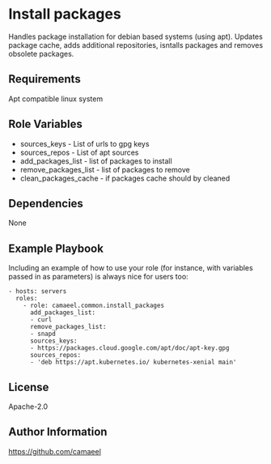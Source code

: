 Install packages
=========

Handles package installation for debian based systems (using apt). Updates package cache, adds additional repositories, isntalls packages and removes obsolete packages.

Requirements
------------

Apt compatible linux system

Role Variables
--------------

- sources_keys - List of urls to gpg keys
- sources_repos - List of apt sources 
- add_packages_list - list of packages to install
- remove_packages_list - list of packages to remove
- clean_packages_cache - if packages cache should by cleaned

Dependencies
------------

None

Example Playbook
----------------

Including an example of how to use your role (for instance, with variables passed in as parameters) is always nice for users too:

    - hosts: servers
      roles:
        - role: camaeel.common.install_packages
          add_packages_list:
          - curl
          remove_packages_list:
          - snapd
          sources_keys:
          - https://packages.cloud.google.com/apt/doc/apt-key.gpg
          sources_repos:
          - 'deb https://apt.kubernetes.io/ kubernetes-xenial main'
          

License
-------

Apache-2.0

Author Information
------------------

https://github.com/camaeel
